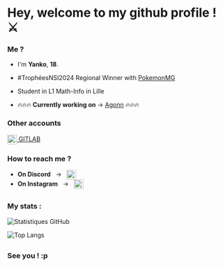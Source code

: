 # Hey, welcome to my github profile ! ⚔️

### Me ?
 -   I'm **Yanko**, **18**.
 -   #TrophéesNSI2024 Regional Winner with [PokemonMG](https://github.com/Yanko77/PokemonMG)
 -   Student in L1 Math-Info in Lille
  
 -   🔥🔥🔥 **Currently working on** → [Agonn](https://github.com/Yanko77/Agonn) 🔥🔥🔥

### Other accounts
[<img align="center" alt="Discord" width="22px" src="https://simpleicons.org/icons/gitlab.svg" /> GITLAB](https://gitlab.univ-lille.fr/yanko.lemoine.etu)

### How to reach me ?
- **On Discord** &nbsp; → &nbsp; [<img align="center" alt="Discord" width="22px" src="https://simpleicons.org/icons/discord.svg">](https://discordapp.com/users/578216565015707661)
- **On Instagram** &nbsp; → &nbsp; [<img align="center" alt="Insta" width="22px" src="https://simpleicons.org/icons/instagram.svg" />](https://www.instagram.com/yanko.lmn/)
## 
### My stats :
![Statistiques GitHub](https://github-readme-stats.vercel.app/api?username=yanko77&show_icons=true&theme=dark)

![Top Langs](https://github-readme-stats.vercel.app/api/top-langs/?username=yanko77&layout=compact&theme=dark)
##
### See you ! :p
